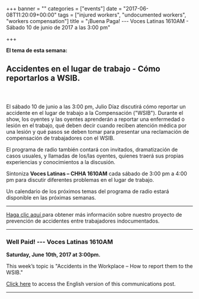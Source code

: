 +++
banner = ""
categories = ["events"]
date = "2017-06-08T11:20:09+00:00"
tags = ["injured workers", "undocumented workers", "workers compensation"]
title = "¡Buena Paga! --- Voces Latinas 1610AM - Sábado 10 de junio de 2017 a las 3:00 pm"

+++


**El tema de esta semana:**

## **Accidentes en el lugar de trabajo - Cómo reportarlos a WSIB.**

<span style="line-height: 1.5em; font-size: 1rem;"><br></span>

El sábado 10 de junio a las 3:00 pm, Julio Díaz discutirá cómo reportar un accidente en el lugar de trabajo a la Compensación ("WSIB"). Durante el show, los oyentes y las oyentes aprenderán a reportar una enfermedad o lesión en el trabajo, qué deben decir cuando reciben atención médica por una lesión y qué pasos se deben tomar para presentar una reclamación de compensación de trabajadores con el WSIB.

El programa de radio también contará con invitados, dramatización de casos usuales, y llamadas de los/las oyentes, quienes traerá sus propias experiencias y conocimientos a la discusión.

Sintoniza **Voces Latinas – CHHA 1610AM** cada sábado de 3:00 pm a 4:00 pm para discutir diferentes problemas en el lugar de trabajo.

Un calendario de los próximos temas del programa de radio estará disponible en las próximas semanas.

-------

[Haga clic aquí ](http://workers-safety.ca/features/undocumented-workers/)para obtener más información sobre nuestro proyecto de prevención de accidentes entre trabajadores indocumentados.

-------

### Well Paid! --- Voces Latinas 1610AM

**Saturday, June 10th, 2017 at 3:00pm.**

This week’s topic is "Accidents in the Workplace – How to report them to the WSIB."

[Click here](https://s3.amazonaws.com/newsletter.workers-safety.ca/newsletters/Clinic+Publications/2017+Undocumented+Workers/Buena+Paga-RadioShow-Eng-June10.pdf) to access the English version of this communications post.

-------